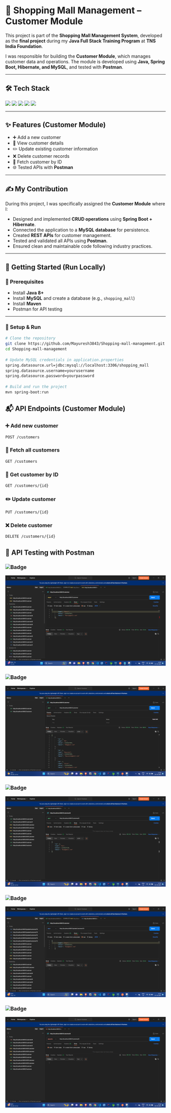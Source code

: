 # 🏬 Shopping Mall Management – Customer Module  

This project is part of the **Shopping Mall Management System**, developed as the **final project** during my **Java Full Stack Training Program** at **TNS India Foundation**.  

I was responsible for building the **Customer Module**, which manages customer data and operations. The module is developed using **Java, Spring Boot, Hibernate, and MySQL**, and tested with **Postman**.  

---

## 🛠️ Tech Stack  

<p align="left">
  <img src="https://img.shields.io/badge/Java-ED8B00?style=for-the-badge&logo=java&logoColor=white" />
  <img src="https://img.shields.io/badge/SpringBoot-6DB33F?style=for-the-badge&logo=springboot&logoColor=white" />
  <img src="https://img.shields.io/badge/Hibernate-59666C?style=for-the-badge&logo=hibernate&logoColor=yellow" />
  <img src="https://img.shields.io/badge/MySQL-4479A1?style=for-the-badge&logo=mysql&logoColor=white" />
  <img src="https://img.shields.io/badge/Postman-FF6C37?style=for-the-badge&logo=postman&logoColor=white" />
</p>

---

## ✨ Features (Customer Module)  

- ➕ Add a new customer  
- 📖 View customer details  
- ✏️ Update existing customer information  
- ❌ Delete customer records  
- 🔎 Fetch customer by ID  
- 🌐 Tested APIs with **Postman**  

---

## ✍️ My Contribution  

During this project, I was specifically assigned the **Customer Module** where I:  

- Designed and implemented **CRUD operations** using **Spring Boot + Hibernate**.  
- Connected the application to a **MySQL database** for persistence.  
- Created **REST APIs** for customer management.  
- Tested and validated all APIs using **Postman**.  
- Ensured clean and maintainable code following industry practices.  

---

## 🚀 Getting Started (Run Locally)  

### 🔹 Prerequisites  
- Install **Java 8+**  
- Install **MySQL** and create a database (e.g., `shopping_mall`)  
- Install **Maven**  
- Postman for API testing  

---

### 🔹 Setup & Run  

```bash
# Clone the repository
git clone https://github.com/Mayuresh3843/Shopping-mall-management.git
cd Shopping-mall-management

# Update MySQL credentials in application.properties
spring.datasource.url=jdbc:mysql://localhost:3306/shopping_mall
spring.datasource.username=yourusername
spring.datasource.password=yourpassword

# Build and run the project
mvn spring-boot:run

```

## 📬 API Endpoints (Customer Module)


<h3>➕ Add new customer</h3>

```bash
POST /customers
```

 <h3>📖 Fetch all customers</h3>
 
```bash
GET /customers
```

 <h3>🔎 Get customer by ID</h3>
 
```bash
GET /customers/{id}
```

<h3>✏️ Update customer</h3>

```bash
PUT /customers/{id}
```

<h3> ❌ Delete customer</h3>

```bash
DELETE /customers/{id}
```

## 📸 API Testing with Postman

### ![Badge](https://img.shields.io/badge/POST-Add%20Customer-green?style=for-the-badge)
![POST Customer Screenshot](./screenshots/add.png)  

### ![Badge](https://img.shields.io/badge/GET-All%20Customers-blue?style=for-the-badge)
![GET Customers Screenshot](./screenshots/get.png)  

### ![Badge](https://img.shields.io/badge/GET-Customer%20By%20ID-lightblue?style=for-the-badge)
![GET Customer Screenshot](./screenshots/getsingle.png)  

### ![Badge](https://img.shields.io/badge/PUT-Update%20Customer-orange?style=for-the-badge)
![PUT Customer Screenshot](./screenshots/update.png)  

### ![Badge](https://img.shields.io/badge/DELETE-Remove%20Customer-red?style=for-the-badge)
![DELETE Customer Screenshot](./screenshots/delete.png)  


